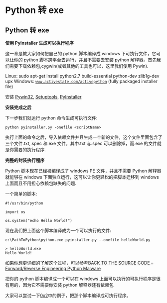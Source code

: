 # Python 转 exe

## Python 转 exe

**使用 PyInstaller 生成可以执行程序**

这一章是教大家如何把自己的 python 脚本编译成 windows 下可执行文件，它可以让你的 python 脚本跨平台去运行，并且不需要去安装 python 解释器。首先我们需要下载依赖包,cygwin(或者其他的工具也可以，这里我们使用 Pywin).

Linux: sudo apt-get install python2.7 build-essential python-dev zlib1g-dev upx Windows: [`www.activestate.com/activepython`](http://www.activestate.com/activepython) (fully packaged installer file)

安装 [Pywin32](http://sourceforge.net/projects/pywin32/), [Setuptools](https://pypi.python.org/pypi/setuptools#downloads), [PyInstaller](http://www.pyinstaller.org/)

**安装完成之后**

下一步我们就运行 python 命令生成可执行文件:

```
python pyinstaller.py -onefile <scriptName> 
```

执行上面的命令之后，导入依赖文件并且生成一个新的文件，这个文件里面包含了三个文件<scriptname class="calibre11">.txt,<scriptname class="calibre11">.spec 和<scriptname class="calibre11">.exe 文件，其中.txt 与.spec 可以删除掉，而.exe 的文件就是你需要的执行程序.</scriptname></scriptname></scriptname>

**完整的封装执行程序**

Python 脚本现在已经被编译成了 windows PE 文件，并且不需要 Python 解释器就能够在 windows 下面独立运行，这可以让你更轻松的把脚本迁移到 windows 上面而且不用担心依赖包缺失的问题.

一个简单的脚本:

```
#!/usr/bin/python

import os

os.system("echo Hello World!") 
```

现在我们把上面这个脚本编译成为一个可以执行的文件:

```
c:\PathToPython\python.exe pyinstaller.py --onefile helloWorld.py

> helloWorld.exe
Hello World! 
```

如果你想更详细的了解这个过程，可以参考[BACK TO THE SOURCE CODE – Forward/Reverse Engineering Python Malware](http://www.primalsecurity.net/back-to-the-source-code-forwardingreverse-engineering-python-malware/)

把你的 python 脚本编译成一个可以在 windows 上面可以执行的可执行程序是很有用的，因为它不需要你安装 python 解释器还有依赖包

大家可以尝试一下[0x2](https://github.com/smartFlash/pySecurity/blob/master/zh-cn/0x2.md)中的例子，把那个脚本编译成可执行程序。